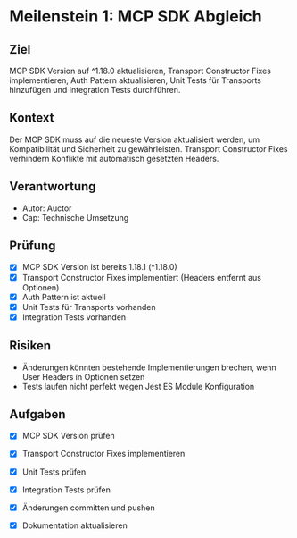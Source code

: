 # Meilenstein 1: MCP SDK Abgleich

## Ziel
MCP SDK Version auf ^1.18.0 aktualisieren, Transport Constructor Fixes implementieren, Auth Pattern aktualisieren, Unit Tests für Transports hinzufügen und Integration Tests durchführen.

## Kontext
Der MCP SDK muss auf die neueste Version aktualisiert werden, um Kompatibilität und Sicherheit zu gewährleisten. Transport Constructor Fixes verhindern Konflikte mit automatisch gesetzten Headers.

## Verantwortung
- Autor: Auctor
- Cap: Technische Umsetzung

## Prüfung
- [x] MCP SDK Version ist bereits 1.18.1 (^1.18.0)
- [x] Transport Constructor Fixes implementiert (Headers entfernt aus Optionen)
- [x] Auth Pattern ist aktuell
- [x] Unit Tests für Transports vorhanden
- [x] Integration Tests vorhanden

## Risiken
- Änderungen könnten bestehende Implementierungen brechen, wenn User Headers in Optionen setzen
- Tests laufen nicht perfekt wegen Jest ES Module Konfiguration

## Aufgaben
- [x] MCP SDK Version prüfen
- [x] Transport Constructor Fixes implementieren
- [x] Unit Tests prüfen
- [x] Integration Tests prüfen
- [x] Änderungen committen und pushen
- [x] Dokumentation aktualisieren

